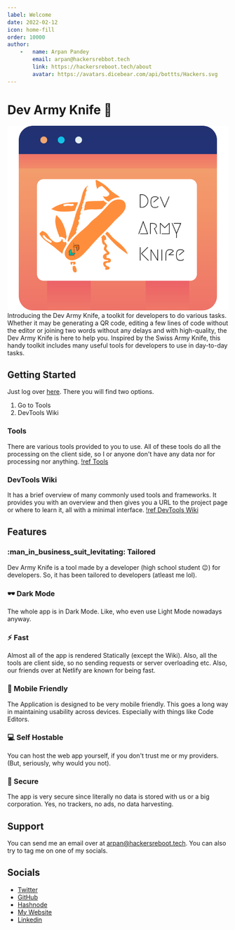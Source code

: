 ```yaml
---
label: Welcome
date: 2022-02-12
icon: home-fill
order: 10000
author:
    -   name: Arpan Pandey
        email: arpan@hackersrebbot.tech
        link: https://hackersreboot.tech/about
        avatar: https://avatars.dicebear.com/api/bottts/Hackers.svg
---
```



# Dev Army Knife :rocket:
![](images/DevArmyKnifeHeader.png)
Introducing the Dev Army Knife, a toolkit for developers to do various tasks. Whether it may be generating a QR code, editing a few lines of code without the editor or joining two words without any delays and with high-quality, the Dev Army Knife is here to help you. Inspired by the Swiss Army Knife, this handy toolkit includes many useful tools for developers to use in day-to-day tasks.


## Getting Started
Just log over [here](https://devarmyknife.hackersreboot.tech/). There you will find two options.
1. Go to Tools
2. DevTools Wiki

### Tools  
There are various tools provided to you to use. All of these tools do all the processing on the client side, so I or anyone don't have any data nor for processing nor anything.
[!ref Tools](https://devarmyknife.hackersreboot.tech/explore)

### DevTools Wiki
It has a brief overview of many commonly used tools and frameworks. It provides you with an overview and then gives you a URL to the project page or where to learn it, all with a minimal interface.
[!ref DevTools Wiki](https://devarmyknife.hackersreboot.tech/toolsWiki)

## Features

### :man_in_business_suit_levitating: Tailored
Dev Army Knife is a tool made by a developer (high school student :wink:) for developers. So, it has been tailored to developers (atleast me lol).

### :dark_sunglasses: Dark Mode
The whole app is in Dark Mode. Like, who even use Light Mode nowadays anyway. 

### :zap: Fast
Almost all of the app is rendered Statically (except the Wiki). Also, all the tools are client side, so no sending requests or server overloading etc. Also, our friends over at Netlify are known for being fast.

### :iphone: Mobile Friendly
The Application is designed to be very mobile friendly. This goes a long way in maintaining usability across devices. Especially with things like Code Editors.

### :computer: Self Hostable
You can host the web app yourself, if you don't trust me or my providers. (But, seriously, why would you not).

### :closed_lock_with_key: Secure
The app is very secure since literally no data is stored with us or a big corporation. Yes, no trackers, no ads, no data harvesting.


## Support
You can send me an email over at [arpan@hackersreboot.tech](mailto:arpan@hackersreboot.tech). You can also try to tag me on one of my socials.

## Socials
- [Twitter](https://twitter.com/HackersReboot)
- [GitHub](https://github.com/Arpan-206)
- [Hashnode](https://hashnode.com/@Aero)
- [My Website](https://hackersreboot.tech/)
- [Linkedin](https://www.linkedin.com/in/arpan-pandey/)